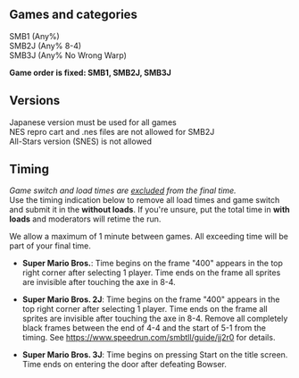 ## Games and categories

SMB1 (Any%)  
SMB2J (Any% 8-4)  
SMB3J (Any% No Wrong Warp)  

**Game order is fixed: SMB1, SMB2J, SMB3J**

## Versions

Japanese version must be used for all games  
NES repro cart and .nes files are not allowed for SMB2J  
All-Stars version (SNES) is not allowed  

## Timing

*Game switch and load times are <ins>excluded</ins> from the final time.*  
Use the timing indication below to remove all load times and game switch and submit it in the **without loads**. If you're unsure, put the total time in **with loads** and moderators will retime the run.

We allow a maximum of 1 minute between games. All exceeding time will be part of your final time.

- **Super Mario Bros.**: Time begins on the frame "400" appears in the top right corner after selecting 1 player. Time ends on the frame all sprites are invisible after touching the axe in 8-4. 

- **Super Mario Bros. 2J**: Time begins on the frame "400" appears in the top right corner after selecting 1 player. Time ends on the frame all sprites are invisible after touching the axe in 8-4. Remove all completely black frames between the end of 4-4 and the start of 5-1 from the timing. See https://www.speedrun.com/smbtll/guide/jj2r0 for details.
- **Super Mario Bros. 3J**: Time begins on pressing Start on the title screen. Time ends on entering the door after defeating Bowser.
